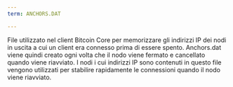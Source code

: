 ```yaml
---
term: ANCHORS.DAT

---
```

File utilizzato nel client Bitcoin Core per memorizzare gli indirizzi IP dei nodi in uscita a cui un client era connesso prima di essere spento. Anchors.dat viene quindi creato ogni volta che il nodo viene fermato e cancellato quando viene riavviato. I nodi i cui indirizzi IP sono contenuti in questo file vengono utilizzati per stabilire rapidamente le connessioni quando il nodo viene riavviato.